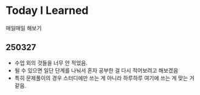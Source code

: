 # Today I Learned
매일매일 해보기

## 250327
- 수업 외의 것들을 너무 안 적었음.
- 될 수 있으면 일단 단계를 나눠서 혼자 공부한 걸 다시 적어보려고 해보겠음
- 특히 문제풀이의 경우 스터디에만 쓰는 게 아니라 하루하루 여기에 쓰는 게 맞는 거 같음.
